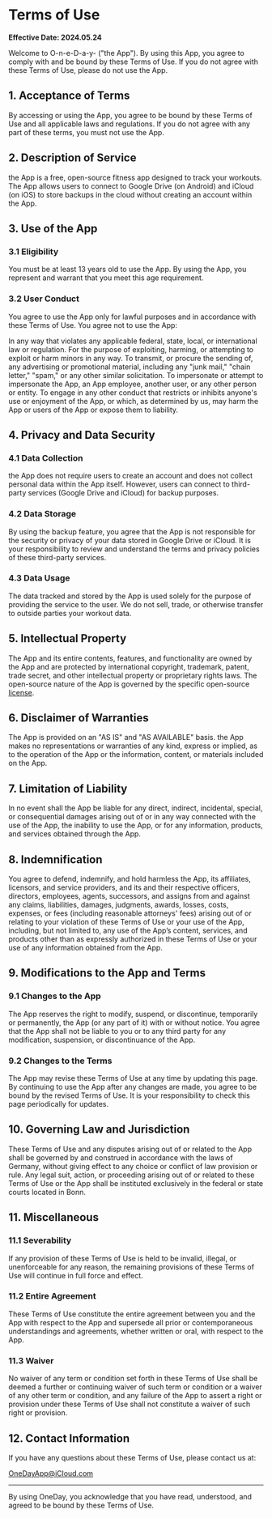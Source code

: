 # Terms of Use

**Effective Date: 2024.05.24**

Welcome to O-n-e-D-a-y- ("the App"). By using this App, you agree to comply with and be bound by these Terms of Use. If you do not agree with these Terms of Use, please do not use the App.

## 1. Acceptance of Terms
By accessing or using the App, you agree to be bound by these Terms of Use and all applicable laws and regulations. If you do not agree with any part of these terms, you must not use the App.

## 2. Description of Service
the App is a free, open-source fitness app designed to track your workouts. The App allows users to connect to Google Drive (on Android) and iCloud (on iOS) to store backups in the cloud without creating an account within the App.

## 3. Use of the App
### 3.1 Eligibility
You must be at least 13 years old to use the App. By using the App, you represent and warrant that you meet this age requirement.

### 3.2 User Conduct
You agree to use the App only for lawful purposes and in accordance with these Terms of Use. You agree not to use the App:

In any way that violates any applicable federal, state, local, or international law or regulation.
For the purpose of exploiting, harming, or attempting to exploit or harm minors in any way.
To transmit, or procure the sending of, any advertising or promotional material, including any "junk mail," "chain letter," "spam," or any other similar solicitation.
To impersonate or attempt to impersonate the App, an App employee, another user, or any other person or entity.
To engage in any other conduct that restricts or inhibits anyone's use or enjoyment of the App, or which, as determined by us, may harm the App or users of the App or expose them to liability.

## 4. Privacy and Data Security
### 4.1 Data Collection
the App does not require users to create an account and does not collect personal data within the App itself. However, users can connect to third-party services (Google Drive and iCloud) for backup purposes.

### 4.2 Data Storage
By using the backup feature, you agree that the App is not responsible for the security or privacy of your data stored in Google Drive or iCloud. It is your responsibility to review and understand the terms and privacy policies of these third-party services.

### 4.3 Data Usage
The data tracked and stored by the App is used solely for the purpose of providing the service to the user. We do not sell, trade, or otherwise transfer to outside parties your workout data.

## 5. Intellectual Property
The App and its entire contents, features, and functionality are owned by the App and are protected by international copyright, trademark, patent, trade secret, and other intellectual property or proprietary rights laws. The open-source nature of the App is governed by the specific open-source [license](https://github.com/Chris20008/O-n-e-D-a-y-/blob/master/LICENSE.md#license-agreement).

## 6. Disclaimer of Warranties
The App is provided on an "AS IS" and "AS AVAILABLE" basis. the App makes no representations or warranties of any kind, express or implied, as to the operation of the App or the information, content, or materials included on the App.

## 7. Limitation of Liability
In no event shall the App be liable for any direct, indirect, incidental, special, or consequential damages arising out of or in any way connected with the use of the App, the inability to use the App, or for any information, products, and services obtained through the App.

## 8. Indemnification
You agree to defend, indemnify, and hold harmless the App, its affiliates, licensors, and service providers, and its and their respective officers, directors, employees, agents, successors, and assigns from and against any claims, liabilities, damages, judgments, awards, losses, costs, expenses, or fees (including reasonable attorneys' fees) arising out of or relating to your violation of these Terms of Use or your use of the App, including, but not limited to, any use of the App’s content, services, and products other than as expressly authorized in these Terms of Use or your use of any information obtained from the App.

## 9. Modifications to the App and Terms
### 9.1 Changes to the App
The App reserves the right to modify, suspend, or discontinue, temporarily or permanently, the App (or any part of it) with or without notice. You agree that the App shall not be liable to you or to any third party for any modification, suspension, or discontinuance of the App.

### 9.2 Changes to the Terms
The App may revise these Terms of Use at any time by updating this page. By continuing to use the App after any changes are made, you agree to be bound by the revised Terms of Use. It is your responsibility to check this page periodically for updates.

## 10. Governing Law and Jurisdiction
These Terms of Use and any disputes arising out of or related to the App shall be governed by and construed in accordance with the laws of Germany, without giving effect to any choice or conflict of law provision or rule. Any legal suit, action, or proceeding arising out of or related to these Terms of Use or the App shall be instituted exclusively in the federal or state courts located in Bonn.

## 11. Miscellaneous
### 11.1 Severability
If any provision of these Terms of Use is held to be invalid, illegal, or unenforceable for any reason, the remaining provisions of these Terms of Use will continue in full force and effect.

### 11.2 Entire Agreement
These Terms of Use constitute the entire agreement between you and the App with respect to the App and supersede all prior or contemporaneous understandings and agreements, whether written or oral, with respect to the App.

### 11.3 Waiver
No waiver of any term or condition set forth in these Terms of Use shall be deemed a further or continuing waiver of such term or condition or a waiver of any other term or condition, and any failure of the App to assert a right or provision under these Terms of Use shall not constitute a waiver of such right or provision.

## 12. Contact Information
If you have any questions about these Terms of Use, please contact us at: 

[OneDayApp@iCloud.com](mailto:OneDayApp@iCloud.com)

---

By using OneDay, you acknowledge that you have read, understood, and agreed to be bound by these Terms of Use.
